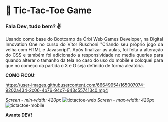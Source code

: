 # :rocket: Tic-Tac-Toe Game
### Fala Dev, tudo bem? :v: 

<p align="justify">Usando como base do Bootcamp da Órbi Web Games Developer, na Digital Innovation One no curso do Vitor Ruschoni "Criando seu próprio jogo da velha com HTML e Javascript". 
Após finalizar as aulas, foi feita a alteração do CSS e também foi adicionado a responsividade no media queries para quando alterar o tamanho da tela no caso do uso do mobile e coloquei para que no começo da partida o X e O seja definido de forma aleatória.</p>

**COMO FICOU:**

https://user-images.githubusercontent.com/66649954/165007074-9202a434-2c06-4b76-94c7-943c557413c0.mp4

*Screen - min-width: 420px*
![tictactoe-web](https://user-images.githubusercontent.com/66649954/165007318-7a2d283c-83e7-46ee-bf94-65fe25c9b652.png)
*Screen - max-width: 420px* <br>
![tictactoe-mobile](https://user-images.githubusercontent.com/66649954/165007497-6bf96b03-7c91-4e4c-8251-5e06f90d9474.png)




**Avante DEV!**